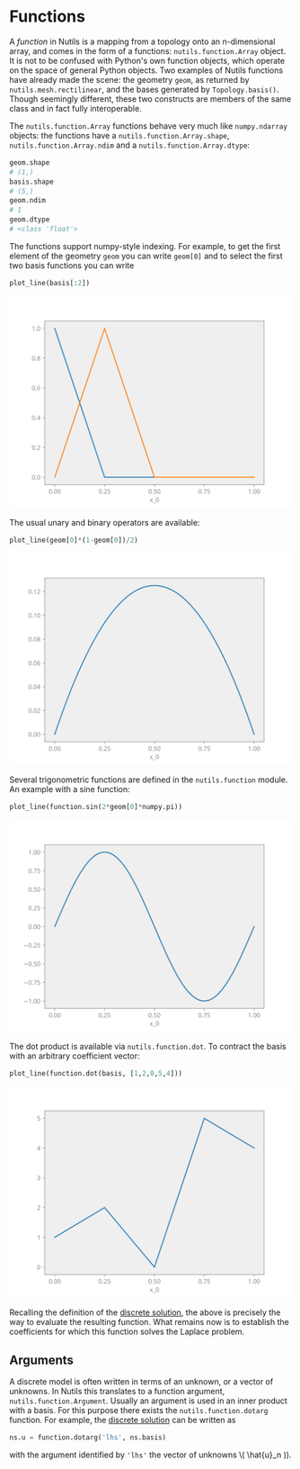 # Functions

A *function* in Nutils is a mapping from a topology onto an n-dimensional
array, and comes in the form of a functions: `nutils.function.Array` object. It
is not to be confused with Python's own function objects, which operate on the
space of general Python objects. Two examples of Nutils functions have already
made the scene: the geometry `geom`, as returned by `nutils.mesh.rectilinear`,
and the bases generated by `Topology.basis()`. Though seemingly different,
these two constructs are members of the same class and in fact fully
interoperable.

The `nutils.function.Array` functions behave very much like `numpy.ndarray`
objects: the functions have a `nutils.function.Array.shape`,
`nutils.function.Array.ndim` and a `nutils.function.Array.dtype`:

```python
geom.shape
# (1,)
basis.shape
# (5,)
geom.ndim
# 1
geom.dtype
# <class 'float'>
```

The functions support numpy-style indexing.  For example, to get the first
element of the geometry `geom` you can write `geom[0]` and to select the first
two basis functions you can write

```python
plot_line(basis[:2])
```
![output](tutorial-functions-fig1.svg)

The usual unary and binary operators are available:

```python
plot_line(geom[0]*(1-geom[0])/2)
```
![output](tutorial-functions-fig2.svg)

Several trigonometric functions are defined in the `nutils.function` module.
An example with a sine function:

```python
plot_line(function.sin(2*geom[0]*numpy.pi))
```
![output](tutorial-functions-fig3.svg)

The dot product is available via `nutils.function.dot`. To contract the basis
with an arbitrary coefficient vector:

```python
plot_line(function.dot(basis, [1,2,0,5,4]))
```
![output](tutorial-functions-fig4.svg)

Recalling the definition of the [discrete
solution](tutorial-theory.md#discrete-solution), the above is precisely the way
to evaluate the resulting function. What remains now is to establish the
coefficients for which this function solves the Laplace problem.

## Arguments

A discrete model is often written in terms of an unknown, or a vector of
unknowns.  In Nutils this translates to a function argument,
`nutils.function.Argument`. Usually an argument is used in an inner product
with a basis. For this purpose there exists the `nutils.function.dotarg`
function. For example, the [discrete
solution](tutorial-theory.md#discrete-solution) can be written as

```python
ns.u = function.dotarg('lhs', ns.basis)
```

with the argument identified by `'lhs'` the vector of unknowns \\( \hat{u}_n
\)).
